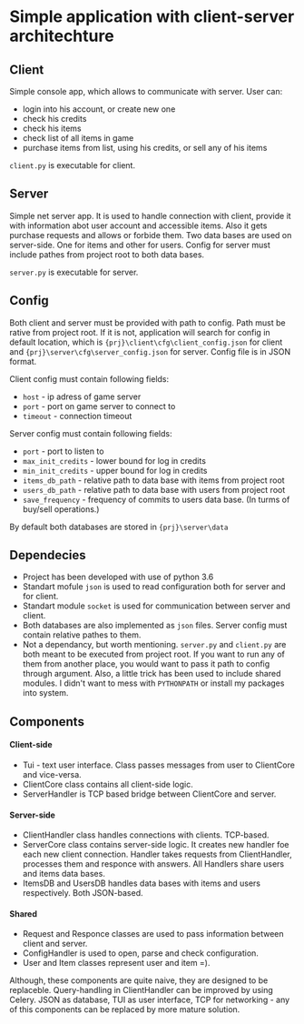 # Simple application with client-server architechture

## Client
Simple console app, which allows to communicate with server. User can:
* login into his account, or create new one
* check his credits
* check his items
* check list of all items in game
* purchase items from list, using his credits, or sell any of his items

`client.py` is executable for client.

## Server
Simple net server app. It is used to handle connection with client, provide it with information abot user account and accessible items. Also it gets purchase requests and allows or forbide them. Two data bases are used on server-side. One for items and other for users. Config for server must include pathes from project root to both data bases.

`server.py` is executable for server.

## Config
Both client and server must be provided with path to config. Path must be rative from project root. If it is not, application will search for config in default location, which is `{prj}\client\cfg\client_config.json` for client and `{prj}\server\cfg\server_config.json` for server. Config file is in JSON format.

Client config must contain following fields:
* `host` - ip adress of game server
* `port` - port on game server to connect to
* `timeout` - connection timeout

Server config must contain following fields:
* `port` - port to listen to
* `max_init_credits` - lower bound for log in credits
* `min_init_credits` - upper bound for log in credits
* `items_db_path` - relative path to data base with items from project root
* `users_db_path` - relative path to data base with users from project root
* `save_frequency` - frequency of commits to users data base. (In turms of buy/sell operations.)

By default both databases are stored in `{prj}\server\data`

## Dependecies
* Project has been developed with use of python 3.6
* Standart mofule `json` is used to read configuration both for server and for client. 
* Standart module `socket` is used for communication between server and client.
* Both databases are also implemented as `json` files. Server config must contain relative pathes to them.
* Not a dependancy, but worth mentioning. `server.py` and `client.py` are both meant to be executed from project root. If you want to run any of them from another place, you would want to pass it path to config through argument. Also, a little trick has been used to include shared modules. I didn't want to mess with `PYTHONPATH` or install my packages into system.

## Components
#### Client-side
* Tui - text user interface. Class passes messages from user to ClientCore and vice-versa.
* ClientCore class contains all client-side logic.
* ServerHandler is TCP based bridge between ClientCore and server.
#### Server-side
* ClientHandler class handles connections with clients. TCP-based.
* ServerCore class contains server-side logic. It creates new handler foe each new client connection. Handler takes requests from ClientHandler, processes them and responce with answers. All Handlers share users and items data bases.
* ItemsDB and UsersDB handles data bases with items and users respectively. Both JSON-based.
#### Shared
* Request and Responce classes are used to pass information between client and server.
* ConfigHandler is used to open, parse and check configuration.
* User and Item classes represent user and item =).

Although, these components are quite naive, they are designed to be replaceble. Query-handling in ClientHandler can be improved by using Celery.
JSON as database, TUI as user interface, TCP for networking - any of this components can be replaced by more mature solution.
